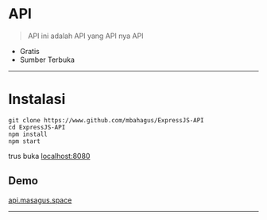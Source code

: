 # API
> API ini adalah API yang API nya API

+ Gratis
+ Sumber Terbuka
___
# Instalasi
```
git clone https://www.github.com/mbahagus/ExpressJS-API
cd ExpressJS-API
npm install
npm start
```
trus buka [localhost:8080](http://localhost:8080)

## Demo
[api.masagus.space](https://api.masagus.space)
___
